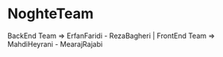 # NoghteTeam

BackEnd Team => ErfanFaridi - RezaBagheri |
FrontEnd Team => MahdiHeyrani - MearajRajabi
